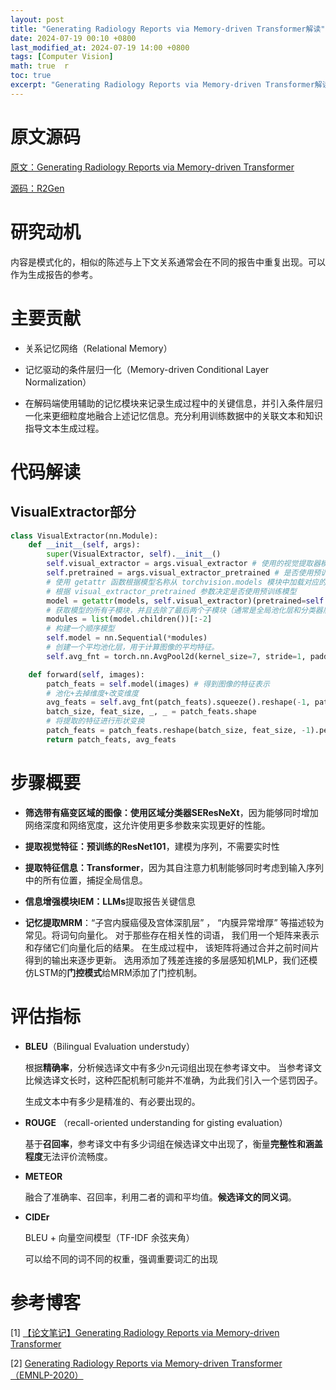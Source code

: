 ```yaml
---
layout: post  
title: "Generating Radiology Reports via Memory-driven Transformer解读"  
date: 2024-07-19 00:10 +0800  
last_modified_at: 2024-07-19 14:00 +0800  
tags: [Computer Vision]  
math: true  r
toc: true  
excerpt: "Generating Radiology Reports via Memory-driven Transformer解读（与改进）"
---
```


# 原文源码
[原文：Generating Radiology Reports via Memory-driven Transformer](https://arxiv.org/pdf/2010.16056)

[源码：R2Gen](https://github.com/cuhksz-nlp/R2Gen)

# 研究动机

内容是模式化的，相似的陈述与上下文关系通常会在不同的报告中重复出现。可以作为生成报告的参考。

# 主要贡献
+ 关系记忆网络（Relational Memory）

+ 记忆驱动的条件层归一化（Memory-driven Conditional Layer Normalization）

+ 在解码端使用辅助的记忆模块来记录生成过程中的关键信息，并引入条件层归一化来更细粒度地融合上述记忆信息。充分利用训练数据中的关联文本和知识指导文本生成过程。

# 代码解读
## VisualExtractor部分

```python
class VisualExtractor(nn.Module):
    def __init__(self, args):
        super(VisualExtractor, self).__init__()
        self.visual_extractor = args.visual_extractor # 使用的视觉提取器模型的名称。
        self.pretrained = args.visual_extractor_pretrained # 是否使用预训练的视觉提取器模型。
        # 使用 getattr 函数根据模型名称从 torchvision.models 模块中加载对应的预训练模型，
        # 根据 visual_extractor_pretrained 参数决定是否使用预训练模型
        model = getattr(models, self.visual_extractor)(pretrained=self.pretrained)
        # 获取模型的所有子模块，并且去除了最后两个子模块（通常是全局池化层和分类器层）
        modules = list(model.children())[:-2]
        # 构建一个顺序模型
        self.model = nn.Sequential(*modules)
        # 创建一个平均池化层，用于计算图像的平均特征。
        self.avg_fnt = torch.nn.AvgPool2d(kernel_size=7, stride=1, padding=0)

    def forward(self, images):
        patch_feats = self.model(images) # 得到图像的特征表示
        # 池化+去掉维度+改变维度
        avg_feats = self.avg_fnt(patch_feats).squeeze().reshape(-1, patch_feats.size(1))
        batch_size, feat_size, _, _ = patch_feats.shape
        # 将提取的特征进行形状变换
        patch_feats = patch_feats.reshape(batch_size, feat_size, -1).permute(0, 2, 1) 
        return patch_feats, avg_feats
```
# 步骤概要

+ **筛选带有癌变区域的图像：使用区域分类器SEResNeXt**，因为能够同时增加网络深度和网络宽度，这允许使用更多参数来实现更好的性能。

+ **提取视觉特征：预训练的ResNet101**，建模为序列，不需要实时性

+ **提取特征信息：Transformer**，因为其自注意力机制能够同时考虑到输入序列中的所有位置，捕捉全局信息。

+ **信息增强模块IEM：LLMs**提取报告关键信息

+ **记忆提取MRM**：“子宫内膜癌侵及宫体深肌层” ， “内膜异常增厚” 等描述较为常见。将词句向量化。 对于那些存在相关性的词语， 我们用一个矩阵来表示和存储它们向量化后的结果。 在生成过程中， 该矩阵将通过合并之前时间片得到的输出来逐步更新。 选用添加了残差连接的多层感知机MLP，我们还模仿LSTM的**门控模式**给MRM添加了门控机制。

# 评估指标

- **BLEU**（Bilingual Evaluation understudy）

    根据**精确率**，分析候选译文中有多少n元词组出现在参考译文中。
    当参考译文比候选译文长时，这种匹配机制可能并不准确，为此我们引入一个惩罚因子。

    生成文本中有多少是精准的、有必要出现的。

- **ROUGE** （recall-oriented understanding for gisting evaluation）

    基于**召回率**，参考译文中有多少词组在候选译文中出现了，衡量**完整性和涵盖程度**无法评价流畅度。

- **METEOR**

    融合了准确率、召回率，利用二者的调和平均值。**候选译文的同义词**。

- **CIDEr**

    BLEU + 向量空间模型（TF-IDF 余弦夹角）

    可以给不同的词不同的权重，强调重要词汇的出现

# 参考博客

[1] [【论文笔记】Generating Radiology Reports via Memory-driven Transformer](https://blog.csdn.net/m0_47779101/article/details/124493310)

[2] [Generating Radiology Reports via Memory-driven Transformer （EMNLP-2020）](https://blog.csdn.net/weixin_44384749/article/details/118226074)
